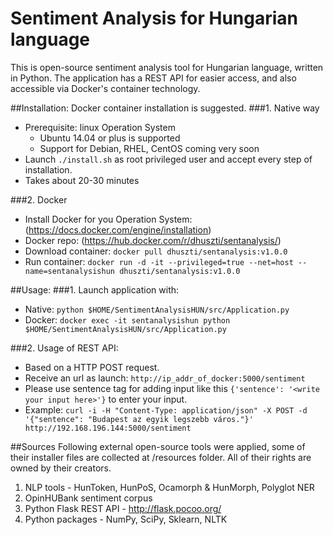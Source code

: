 # Sentiment Analysis for Hungarian language

This is open-source sentiment analysis tool for Hungarian language, written in Python. The application has a REST API for easier access, and also accessible via Docker's container technology.

##Installation:
Docker container installation is suggested.
###1. Native way
- Prerequisite: linux Operation System
	- Ubuntu 14.04 or plus is supported
	- Support for Debian, RHEL, CentOS coming very soon
- Launch `./install.sh` as root privileged user and accept every step of installation.					
- Takes about 20-30 minutes
	
###2. Docker 
- Install Docker for you Operation System: (https://docs.docker.com/engine/installation)
- Docker repo: (https://hub.docker.com/r/dhuszti/sentanalysis/)
- Download container: `docker pull dhuszti/sentanalysis:v1.0.0`
- Run container: `docker run -d -it --privileged=true --net=host --name=sentanalysishun dhuszti/sentanalysis:v1.0.0`

##Usage:
###1. Launch application with: 
- Native: `python $HOME/SentimentAnalysisHUN/src/Application.py`
- Docker: `docker exec -it sentanalysishun python $HOME/SentimentAnalysisHUN/src/Application.py`

###2. Usage of REST API:
- Based on a HTTP POST request.
- Receive an url as launch: `http://ip_addr_of_docker:5000/sentiment`
- Please use sentence tag for adding input like this `{'sentence': '<write your input here>'}` to enter your input.
- Example: `curl -i -H "Content-Type: application/json" -X POST -d '{"sentence": "Budapest az egyik legszebb város."}' http://192.168.196.144:5000/sentiment`

##Sources
Following external open-source tools were applied, some of their installer files are collected at /resources folder. All of their rights are owned by their creators.

1. NLP tools - HunToken, HunPoS, Ocamorph & HunMorph, Polyglot NER
2. OpinHUBank sentiment corpus
3. Python Flask REST API - http://flask.pocoo.org/
4. Python packages - NumPy, SciPy, Sklearn, NLTK
